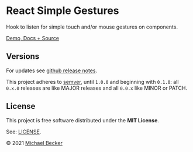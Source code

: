 # React Simple Gestures

Hook to listen for simple touch and/or mouse gestures on components.

[Demo, Docs + Source](https://github.com/elbakerino/react-simple-gestures)

## Versions

For updates see [github release notes](https://github.com/elbakerino/react-simple-gestures/releases).

This project adheres to [semver](https://semver.org/), until `1.0.0` and beginning with `0.1.0`: all `0.x.0` releases are like MAJOR releases and all `0.0.x` like MINOR or PATCH.

## License

This project is free software distributed under the **MIT License**.

See: [LICENSE](https://github.com/elbakerino/react-simple-gestures/blob/master/LICENSE).

© 2021 [Michael Becker](https://mlbr.xyz)

